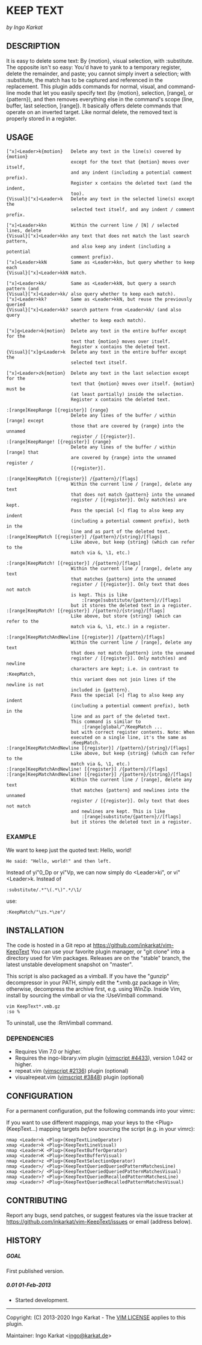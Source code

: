 KEEP TEXT
===============================================================================
_by Ingo Karkat_

DESCRIPTION
------------------------------------------------------------------------------

It is easy to delete some text: By {motion}, visual selection, with
:substitute. The opposite isn't so easy: You'd have to yank to a temporary
register, delete the remainder, and paste; you cannot simply invert a
selection; with :substitute, the match has to be captured and referenced in
the replacement.
This plugin adds commands for normal, visual, and command-line mode that let
you easily specify text (by {motion}, selection, [range], or {pattern}), and
then removes everything else in the command's scope (line, buffer, last
selection, [range]). It basically offers delete commands that operate on an
inverted target. Like normal delete, the removed text is properly stored in a
register.

USAGE
------------------------------------------------------------------------------

    ["x]<Leader>k{motion}   Delete any text in the line(s) covered by {motion}
                            except for the text that {motion} moves over itself,
                            and any indent (including a potential comment prefix).
                            Register x contains the deleted text (and the indent,
                            too).
    {Visual}["x]<Leader>k   Delete any text in the selected line(s) except the
                            selected text itself, and any indent / comment prefix.

    ["x]<Leader>kkn         Within the current line / [N] / selected lines, delete
    {Visual}["x]<Leader>kkn any text that does not match the last search pattern,
                            and also keep any indent (including a potential
                            comment prefix).
    ["x]<Leader>kkN         Same as <Leader>kkn, but query whether to keep each
    {Visual}["x]<Leader>kkN match.

    ["x]<Leader>kk/         Same as <Leader>kkN, but query a search pattern (and
    {Visual}["x]<Leader>kk/ also query whether to keep each match).
    ["x]<Leader>kk?         Same as <Leader>kkN, but reuse the previously queried
    {Visual}["x]<Leader>kk? search pattern from <Leader>kk/ (and also query
                            whether to keep each match).

    ["x]g<Leader>k{motion}  Delete any text in the entire buffer except for the
                            text that {motion} moves over itself.
                            Register x contains the deleted text.
    {Visual}["x]g<Leader>k  Delete any text in the entire buffer except the
                            selected text itself.

    ["x]<Leader>zk{motion}  Delete any text in the last selection except for the
                            text that {motion} moves over itself. {motion} must be
                            (at least partially) inside the selection.
                            Register x contains the deleted text.

    :[range]KeepRange [{register}] {range}
                            Delete any lines of the buffer / within [range] except
                            those that are covered by {range} into the unnamed
                            register / [{register}].
    :[range]KeepRange! [{register}] {range}
                            Delete any lines of the buffer / within [range] that
                            are covered by {range} into the unnamed register /
                            [{register}].

    :[range]KeepMatch [{register}] /{pattern}/[flags]
                            Within the current line / [range], delete any text
                            that does not match {pattern} into the unnamed
                            register / [{register}]. Only match(es) are kept.
                            Pass the special [<] flag to also keep any indent
                            (including a potential comment prefix), both in the
                            line and as part of the deleted text.
    :[range]KeepMatch [{register}] /{pattern}/{string}/[flags]
                            Like above, but keep {string} (which can refer to the
                            match via &, \1, etc.)

    :[range]KeepMatch! [{register}] /{pattern}/[flags]
                            Within the current line / [range], delete any text
                            that matches {pattern} into the unnamed
                            register / [{register}]. Only text that does not match
                            is kept. This is like
                                :[range]substitute/{pattern}//[flags]
                            but it stores the deleted text in a register.
    :[range]KeepMatch! [{register}] /{pattern}/{string}/[flags]
                            Like above, but store {string} (which can refer to the
                            match via &, \1, etc.) in a register.

    :[range]KeepMatchAndNewline [{register}] /{pattern}/[flags]
                            Within the current line / [range], delete any text
                            that does not match {pattern} into the unnamed
                            register / [{register}]. Only match(es) and newline
                            characters are kept; i.e. in contrast to :KeepMatch,
                            this variant does not join lines if the newline is not
                            included in {pattern}.
                            Pass the special [<] flag to also keep any indent
                            (including a potential comment prefix), both in the
                            line and as part of the deleted text.
                            This command is similar to
                                :[range]global/^/KeepMatch ...
                            but with correct register contents. Note: When
                            executed on a single line, it's the same as
                            :KeepMatch.
    :[range]KeepMatchAndNewline [{register}] /{pattern}/{string}/[flags]
                            Like above, but keep {string} (which can refer to the
                            match via &, \1, etc.)
    :[range]KeepMatchAndNewline! [{register}] /{pattern}/[flags]
    :[range]KeepMatchAndNewline! [{register}] /{pattern}/{string}/[flags]
                            Within the current line / [range], delete any text
                            that matches {pattern} and newlines into the unnamed
                            register / [{register}]. Only text that does not match
                            and newlines are kept. This is like
                                :[range]substitute/{pattern}//[flags]
                            but it stores the deleted text in a register.

### EXAMPLE

We want to keep just the quoted text: Hello, world!
```
He said: "Hello, world!" and then left.
```

Instead of yi"0\_Dp or yi"Vp, we can now simply do &lt;Leader&gt;ki", or vi"&lt;Leader&gt;k.
Instead of

    :substitute/.*"\(.*\)".*/\1/

use:

    :KeepMatch/"\zs.*\ze"/

INSTALLATION
------------------------------------------------------------------------------

The code is hosted in a Git repo at
    https://github.com/inkarkat/vim-KeepText
You can use your favorite plugin manager, or "git clone" into a directory used
for Vim packages. Releases are on the "stable" branch, the latest unstable
development snapshot on "master".

This script is also packaged as a vimball. If you have the "gunzip"
decompressor in your PATH, simply edit the \*.vmb.gz package in Vim; otherwise,
decompress the archive first, e.g. using WinZip. Inside Vim, install by
sourcing the vimball or via the :UseVimball command.

    vim KeepText*.vmb.gz
    :so %

To uninstall, use the :RmVimball command.

### DEPENDENCIES

- Requires Vim 7.0 or higher.
- Requires the ingo-library.vim plugin ([vimscript #4433](http://www.vim.org/scripts/script.php?script_id=4433)), version 1.042 or
  higher.
- repeat.vim ([vimscript #2136](http://www.vim.org/scripts/script.php?script_id=2136)) plugin (optional)
- visualrepeat.vim ([vimscript #3848](http://www.vim.org/scripts/script.php?script_id=3848)) plugin (optional)

CONFIGURATION
------------------------------------------------------------------------------

For a permanent configuration, put the following commands into your vimrc:

If you want to use different mappings, map your keys to the
&lt;Plug&gt;(KeepText...) mapping targets _before_ sourcing the script
(e.g. in your vimrc):

    nmap <Leader>k <Plug>(KeepTextLineOperator)
    xmap <Leader>k <Plug>(KeepTextLineVisual)
    nmap <Leader>K <Plug>(KeepTextBufferOperator)
    xmap <Leader>K <Plug>(KeepTextBufferVisual)
    nmap <Leader>z <Plug>(KeepTextSelectionOperator)
    nmap <Leader>/ <Plug>(KeepTextQueriedQueriedPatternMatchesLine)
    xmap <Leader>/ <Plug>(KeepTextQueriedQueriedPatternMatchesVisual)
    nmap <Leader>? <Plug>(KeepTextQueriedRecalledPatternMatchesLine)
    xmap <Leader>? <Plug>(KeepTextQueriedRecalledPatternMatchesVisual)

CONTRIBUTING
------------------------------------------------------------------------------

Report any bugs, send patches, or suggest features via the issue tracker at
https://github.com/inkarkat/vim-KeepText/issues or email (address below).

HISTORY
------------------------------------------------------------------------------

##### GOAL
First published version.

##### 0.01    01-Feb-2013
- Started development.

------------------------------------------------------------------------------
Copyright: (C) 2013-2020 Ingo Karkat -
The [VIM LICENSE](http://vimdoc.sourceforge.net/htmldoc/uganda.html#license) applies to this plugin.

Maintainer:     Ingo Karkat &lt;ingo@karkat.de&gt;
